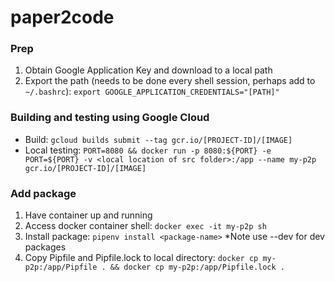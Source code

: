 # paper2code

### Prep
1. Obtain Google Application Key and download to a local path
2. Export the path (needs to be done every shell session, perhaps add to `~/.bashrc`): `export GOOGLE_APPLICATION_CREDENTIALS="[PATH]"`

### Building and testing using Google Cloud
- Build: `gcloud builds submit --tag gcr.io/[PROJECT-ID]/[IMAGE]`
- Local testing: `PORT=8080 && docker run -p 8080:${PORT} -e PORT=${PORT} -v <local location of src folder>:/app --name my-p2p gcr.io/[PROJECT-ID]/[IMAGE]`

### Add package
1. Have container up and running
2. Access docker container shell: `docker exec -it my-p2p sh`
3. Install package: `pipenv install <package-name>` *Note use --dev for dev packages
4. Copy Pipfile and Pipfile.lock to local directory: `docker cp my-p2p:/app/Pipfile . && docker cp my-p2p:/app/Pipfile.lock .`